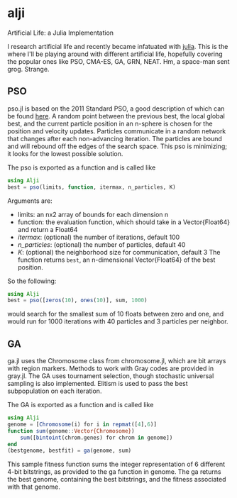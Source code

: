 alji
====

Artificial Life: a Julia Implementation

I research artificial life and recently became infatuated with
[julia](http://julialang.org/). This is the where I'll be playing around with
different artificial life, hopefully covering the popular ones like PSO,
CMA-ES, GA, GRN, NEAT. Hm, a space-man sent grog. Strange.

PSO
---
pso.jl is based on the 2011 Standard PSO, a good description of which can be
found [here](http://clerc.maurice.free.fr/pso/SPSO_descriptions.pdf). A random
point between the previous best, the local global best, and the current
particle position in an n-sphere is chosen for the position and velocity
updates. Particles communicate in a random network that changes after each
non-advancing iteration. The particles are bound and will rebound off the edges
of the search space. This pso is minimizing; it looks for the lowest possible
solution.

The pso is exported as a function and is called like
```julia
using Alji
best = pso(limits, function, itermax, n_particles, K)
```
Arguments are:
* limits: an nx2 array of bounds for each dimension n
* function: the evaluation function, which should take in a Vector{Float64} and
  return a Float64
* *itermax*: (optional) the number of iterations, default 100
* *n_particles*: (optional) the number of particles, default 40
* *K*: (optional) the neighborhood size for communication, default 3
The function returns `best`, an n-dimensional Vector{Float64} of the best position.

So the following:
```julia
using Alji
best = pso([zeros(10), ones(10)], sum, 1000)
```
would search for the smallest sum of 10 floats between zero and one, and would
run for 1000 iterations with 40 particles and 3 particles per neighbor.

GA
---

ga.jl uses the Chromosome class from chromosome.jl, which are bit arrays with
region markers. Methods to work with Gray codes are provided in gray.jl. The GA
uses tournament selection, though stochastic universal sampling is also
implemented. Elitism is used to pass the best subpopulation on each iteration.

The GA is exported as a function and is called like
```julia
using Alji
genome = [Chromosome(i) for i in repmat([4],6)]
function sum(genome::Vector{Chromosome})
    sum([bintoint(chrom.genes) for chrom in genome])
end
(bestgenome, bestfit) = ga(genome, sum)
```

This sample fitness function sums the integer representation of 6 different
4-bit bitstrings, as provided to the ga function in genome. The ga returns the
best genome, containing the best bitstrings, and the fitness associated with
that genome.
